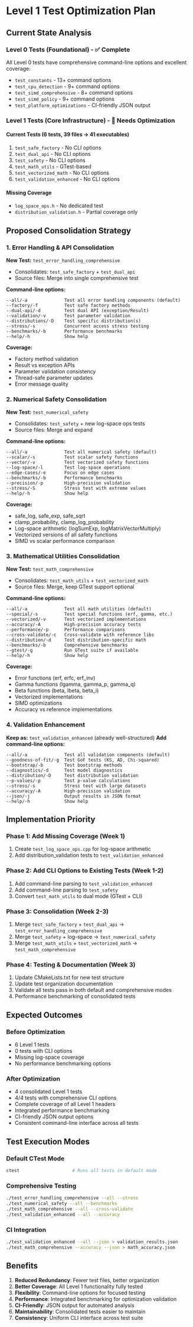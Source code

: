 # Level 1 Test Optimization Plan

## Current State Analysis

### Level 0 Tests (Foundational) - ✅ Complete
All Level 0 tests have comprehensive command-line options and excellent coverage:
- `test_constants` - 13+ command options
- `test_cpu_detection` - 9+ command options
- `test_simd_comprehensive` - 8+ command options
- `test_simd_policy` - 9+ command options
- `test_platform_optimizations` - CI-friendly JSON output

### Level 1 Tests (Core Infrastructure) - 🔧 Needs Optimization

#### Current Tests (6 tests, 39 files → 41 executables)
1. `test_safe_factory` - No CLI options
2. `test_dual_api` - No CLI options
3. `test_safety` - No CLI options
4. `test_math_utils` - GTest-based
5. `test_vectorized_math` - No CLI options
6. `test_validation_enhanced` - No CLI options

#### Missing Coverage
- `log_space_ops.h` - No dedicated test
- `distribution_validation.h` - Partial coverage only

## Proposed Consolidation Strategy

### 1. Error Handling & API Consolidation
**New Test:** `test_error_handling_comprehensive`
- Consolidates: `test_safe_factory` + `test_dual_api`
- Source files: Merge into single comprehensive test

**Command-line options:**
```
--all/-a              Test all error handling components (default)
--factory/-f          Test safe factory methods
--dual-api/-d         Test dual API (exception/Result)
--validation/-v       Test parameter validation
--distributions/-D    Test specific distribution(s)
--stress/-s           Concurrent access stress testing
--benchmarks/-b       Performance benchmarks
--help/-h             Show help
```

**Coverage:**
- Factory method validation
- Result<T> vs exception APIs
- Parameter validation consistency
- Thread-safe parameter updates
- Error message quality

### 2. Numerical Safety Consolidation
**New Test:** `test_numerical_safety`
- Consolidates: `test_safety` + new log-space ops tests
- Source files: Merge and expand

**Command-line options:**
```
--all/-a              Test all numerical safety (default)
--scalar/-s           Test scalar safety functions
--vector/-v           Test vectorized safety functions
--log-space/-l        Test log-space operations
--edge-cases/-e       Focus on edge cases
--benchmarks/-b       Performance benchmarks
--precision/-p        High-precision validation
--stress/-S           Stress test with extreme values
--help/-h             Show help
```

**Coverage:**
- safe_log, safe_exp, safe_sqrt
- clamp_probability, clamp_log_probability
- Log-space arithmetic (logSumExp, logMatrixVectorMultiply)
- Vectorized versions of all safety functions
- SIMD vs scalar performance comparison

### 3. Mathematical Utilities Consolidation
**New Test:** `test_math_comprehensive`
- Consolidates: `test_math_utils` + `test_vectorized_math`
- Source files: Merge, keep GTest support optional

**Command-line options:**
```
--all/-a              Test all math utilities (default)
--special/-s          Test special functions (erf, gamma, etc.)
--vectorized/-v       Test vectorized implementations
--accuracy/-A         High-precision accuracy tests
--performance/-p      Performance comparisons
--cross-validate/-c   Cross-validate with reference libs
--distribution/-d     Test distribution-specific math
--benchmarks/-b       Comprehensive benchmarks
--gtest/-g            Run GTest suite if available
--help/-h             Show help
```

**Coverage:**
- Error functions (erf, erfc, erf_inv)
- Gamma functions (lgamma, gamma_p, gamma_q)
- Beta functions (beta, lbeta, beta_i)
- Vectorized implementations
- SIMD optimizations
- Accuracy vs reference implementations

### 4. Validation Enhancement
**Keep as:** `test_validation_enhanced` (already well-structured)
**Add command-line options:**

```
--all/-a              Test all validation components (default)
--goodness-of-fit/-g  Test GoF tests (KS, AD, Chi-squared)
--bootstrap/-b        Test bootstrap methods
--diagnostics/-d      Test model diagnostics
--distribution/-D     Test distribution validation
--p-values/-p         Test p-value calculations
--stress/-s           Stress test with large datasets
--accuracy/-A         High-precision validation
--json/-j             Output results in JSON format
--help/-h             Show help
```

## Implementation Priority

### Phase 1: Add Missing Coverage (Week 1)
1. Create `test_log_space_ops.cpp` for log-space arithmetic
2. Add distribution_validation tests to `test_validation_enhanced`

### Phase 2: Add CLI Options to Existing Tests (Week 1-2)
1. Add command-line parsing to `test_validation_enhanced`
2. Add command-line parsing to `test_safety`
3. Convert `test_math_utils` to dual mode (GTest + CLI)

### Phase 3: Consolidation (Week 2-3)
1. Merge `test_safe_factory` + `test_dual_api` → `test_error_handling_comprehensive`
2. Merge `test_safety` + log-space → `test_numerical_safety`
3. Merge `test_math_utils` + `test_vectorized_math` → `test_math_comprehensive`

### Phase 4: Testing & Documentation (Week 3)
1. Update CMakeLists.txt for new test structure
2. Update test organization documentation
3. Validate all tests pass in both default and comprehensive modes
4. Performance benchmarking of consolidated tests

## Expected Outcomes

### Before Optimization
- 6 Level 1 tests
- 0 tests with CLI options
- Missing log-space coverage
- No performance benchmarking options

### After Optimization
- 4 consolidated Level 1 tests
- 4/4 tests with comprehensive CLI options
- Complete coverage of all Level 1 headers
- Integrated performance benchmarking
- CI-friendly JSON output options
- Consistent command-line interface across all tests

## Test Execution Modes

### Default CTest Mode
```bash
ctest                    # Runs all tests in default mode
```

### Comprehensive Testing
```bash
./test_error_handling_comprehensive --all --stress
./test_numerical_safety --all --benchmarks
./test_math_comprehensive --all --cross-validate
./test_validation_enhanced --all --accuracy
```

### CI Integration
```bash
./test_validation_enhanced --all --json > validation_results.json
./test_math_comprehensive --accuracy --json > math_accuracy.json
```

## Benefits

1. **Reduced Redundancy**: Fewer test files, better organization
2. **Better Coverage**: All Level 1 functionality fully tested
3. **Flexibility**: Command-line options for focused testing
4. **Performance**: Integrated benchmarking for optimization validation
5. **CI-Friendly**: JSON output for automated analysis
6. **Maintainability**: Consolidated tests easier to maintain
7. **Consistency**: Uniform CLI interface across test suite
